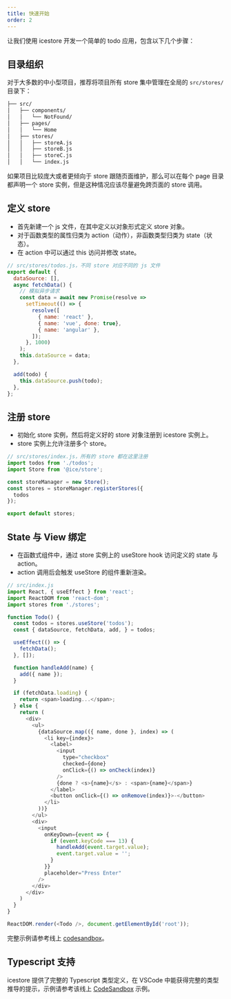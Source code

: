 ```yaml
---
title: 快速开始
order: 2
---
```


让我们使用 icestore 开发一个简单的 todo 应用，包含以下几个步骤：

## 目录组织

对于大多数的中小型项目，推荐将项目所有 store 集中管理在全局的 `src/stores/` 目录下：

```bash
├── src/
│   ├── components/
│   │   └── NotFound/
│   ├── pages/
│   │   └── Home
│   ├── stores/
│   │   ├── storeA.js
│   │   ├── storeB.js
│   │   ├── storeC.js
│   │   └── index.js
```

如果项目比较庞大或者更倾向于 store 跟随页面维护，那么可以在每个 page 目录都声明一个 store 实例，但是这种情况应该尽量避免跨页面的 store 调用。

## 定义 store

* 首先新建一个 js 文件，在其中定义以对象形式定义 store 对象。
* 对于函数类型的属性归类为 action（动作），非函数类型归类为 state（状态）。
* 在 action 中可以通过 this 访问并修改 state。


```javascript
// src/stores/todos.js，不同 store 对应不同的 js 文件
export default {
  dataSource: [],
  async fetchData() {
    // 模拟异步请求
    const data = await new Promise(resolve =>
      setTimeout(() => {
        resolve([
          { name: 'react' },
          { name: 'vue', done: true},
          { name: 'angular' },
        ]);
      }, 1000)
    );
    this.dataSource = data;
  },

  add(todo) {
    this.dataSource.push(todo);
  },
};
```

## 注册 store

* 初始化 store 实例，然后将定义好的 store 对象注册到 icestore 实例上。
* store 实例上允许注册多个 store。

```javascript
// src/stores/index.js，所有的 store 都在这里注册
import todos from './todos';
import Store from '@ice/store';

const storeManager = new Store();
const stores = storeManager.registerStores({
  todos
});

export default stores;
```

## State 与 View 绑定
* 在函数式组件中，通过 store 实例上的 useStore hook 访问定义的 state 与 action。
* action 调用后会触发 useStore 的组件重新渲染。


```javascript
// src/index.js
import React, { useEffect } from 'react';
import ReactDOM from 'react-dom';
import stores from './stores';

function Todo() {
  const todos = stores.useStore('todos');
  const { dataSource, fetchData, add, } = todos;

  useEffect(() => {
    fetchData();
  }, []);

  function handleAdd(name) {
    add({ name });
  }

  if (fetchData.loading) {
    return <span>loading...</span>;
  } else {
    return (
      <div>
        <ul>
          {dataSource.map(({ name, done }, index) => (
            <li key={index}>
              <label>
                <input
                  type="checkbox"
                  checked={done}
                  onClick={() => onCheck(index)}
                />
                {done ? <s>{name}</s> : <span>{name}</span>}
              </label>
              <button onClick={() => onRemove(index)}>-</button>
            </li>
          ))}
        </ul>
        <div>
          <input
            onKeyDown={event => {
              if (event.keyCode === 13) {
                handleAdd(event.target.value);
                event.target.value = '';
              }
            }}
            placeholder="Press Enter"
          />
        </div>
      </div>
    )
  }
}

ReactDOM.render(<Todo />, document.getElementById('root'));
```

完整示例请参考线上 [codesandbox](https://codesandbox.io/s/icestore-ltpuo)。

## Typescript 支持
icestore 提供了完整的 Typescript 类型定义，在 VSCode 中能获得完整的类型推导的提示，示例请参考该线上 [CodeSandbox](https://codesandbox.io/s/icestore-ts-gduqw) 示例。
